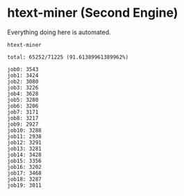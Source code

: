 # htext-miner (Second Engine)

Everything doing here is automated.

```
htext-miner

total: 65252/71225 (91.61389961389962%)

job0: 3543
job1: 3424
job2: 3080
job3: 3226
job4: 3628
job5: 3280
job6: 3206
job7: 3171
job8: 3217
job9: 2927
job10: 3288
job11: 2938
job12: 3291
job13: 3281
job14: 3428
job15: 3356
job16: 3202
job17: 3468
job18: 3287
job19: 3011
```